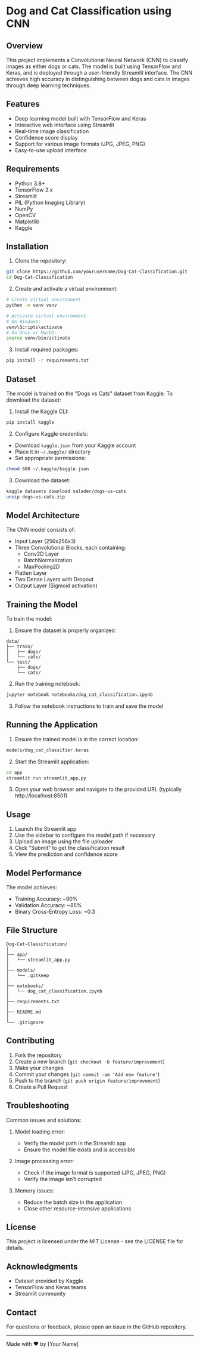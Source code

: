 

# Dog and Cat Classification using CNN

## Overview
This project implements a Convolutional Neural Network (CNN) to classify images as either dogs or cats. The model is built using TensorFlow and Keras, and is deployed through a user-friendly Streamlit interface. The CNN achieves high accuracy in distinguishing between dogs and cats in images through deep learning techniques.

## Features
- Deep learning model built with TensorFlow and Keras
- Interactive web interface using Streamlit
- Real-time image classification
- Confidence score display
- Support for various image formats (JPG, JPEG, PNG)
- Easy-to-use upload interface

## Requirements
- Python 3.8+
- TensorFlow 2.x
- Streamlit
- PIL (Python Imaging Library)
- NumPy
- OpenCV
- Matplotlib
- Kaggle

## Installation

1. Clone the repository:
```bash
git clone https://github.com/yourusername/Dog-Cat-Classification.git
cd Dog-Cat-Classification
```

2. Create and activate a virtual environment:
```bash
# Create virtual environment
python -m venv venv

# Activate virtual environment
# On Windows:
venv\Scripts\activate
# On Unix or MacOS:
source venv/bin/activate
```

3. Install required packages:
```bash
pip install -r requirements.txt
```

## Dataset
The model is trained on the "Dogs vs Cats" dataset from Kaggle. To download the dataset:

1. Install the Kaggle CLI:
```bash
pip install kaggle
```

2. Configure Kaggle credentials:
- Download `kaggle.json` from your Kaggle account
- Place it in `~/.kaggle/` directory
- Set appropriate permissions:
```bash
chmod 600 ~/.kaggle/kaggle.json
```

3. Download the dataset:
```bash
kaggle datasets download salader/dogs-vs-cats
unzip dogs-vs-cats.zip
```

## Model Architecture
The CNN model consists of:
- Input Layer (256x256x3)
- Three Convolutional Blocks, each containing:
  - Conv2D Layer
  - BatchNormalization
  - MaxPooling2D
- Flatten Layer
- Two Dense Layers with Dropout
- Output Layer (Sigmoid activation)

## Training the Model
To train the model:

1. Ensure the dataset is properly organized:
```
data/
├── train/
│   ├── dogs/
│   └── cats/
└── test/
    ├── dogs/
    └── cats/
```

2. Run the training notebook:
```bash
jupyter notebook notebooks/dog_cat_classification.ipynb
```

3. Follow the notebook instructions to train and save the model

## Running the Application

1. Ensure the trained model is in the correct location:
```bash
models/dog_cat_classifier.keras
```

2. Start the Streamlit application:
```bash
cd app
streamlit run streamlit_app.py
```

3. Open your web browser and navigate to the provided URL (typically http://localhost:8501)

## Usage
1. Launch the Streamlit app
2. Use the sidebar to configure the model path if necessary
3. Upload an image using the file uploader
4. Click "Submit" to get the classification result
5. View the prediction and confidence score

## Model Performance
The model achieves:
- Training Accuracy: ~90%
- Validation Accuracy: ~85%
- Binary Cross-Entropy Loss: ~0.3

## File Structure
```
Dog-Cat-Classification/
│
├── app/
│   └── streamlit_app.py
│
├── models/
│   └── .gitkeep
│
├── notebooks/
│   └── dog_cat_classification.ipynb
│
├── requirements.txt
│
├── README.md
│
└── .gitignore
```

## Contributing
1. Fork the repository
2. Create a new branch (`git checkout -b feature/improvement`)
3. Make your changes
4. Commit your changes (`git commit -am 'Add new feature'`)
5. Push to the branch (`git push origin feature/improvement`)
6. Create a Pull Request

## Troubleshooting
Common issues and solutions:

1. Model loading error:
   - Verify the model path in the Streamlit app
   - Ensure the model file exists and is accessible

2. Image processing error:
   - Check if the image format is supported (JPG, JPEG, PNG)
   - Verify the image isn't corrupted

3. Memory issues:
   - Reduce the batch size in the application
   - Close other resource-intensive applications

## License
This project is licensed under the MIT License - see the LICENSE file for details.

## Acknowledgments
- Dataset provided by Kaggle
- TensorFlow and Keras teams
- Streamlit community

## Contact
For questions or feedback, please open an issue in the GitHub repository.

---
Made with ❤️ by [Your Name]
